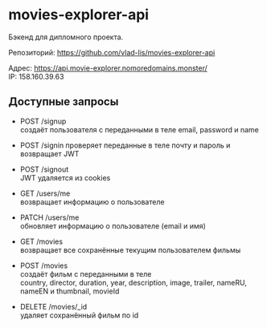 # movies-explorer-api
Бэкенд для дипломного проекта.

Репозиторий: https://github.com/vlad-lis/movies-explorer-api

Адрес: https://api.movie-explorer.nomoredomains.monster/  
IP: 158.160.39.63

## Доступные запросы

* POST /signup  
создаёт пользователя с переданными в теле email, password и name

* POST /signin 
проверяет переданные в теле почту и пароль и возвращает JWT

* POST /signout  
JWT удаляется из cookies

* GET /users/me  
возвращает информацию о пользователе

* PATCH /users/me  
обновляет информацию о пользователе (email и имя)

* GET /movies  
возвращает все сохранённые текущим  пользователем фильмы
 
* POST /movies  
создаёт фильм с переданными в теле  
country, director, duration, year, description, image, trailer, nameRU, nameEN и thumbnail, movieId

* DELETE /movies/_id  
удаляет сохранённый фильм по id
